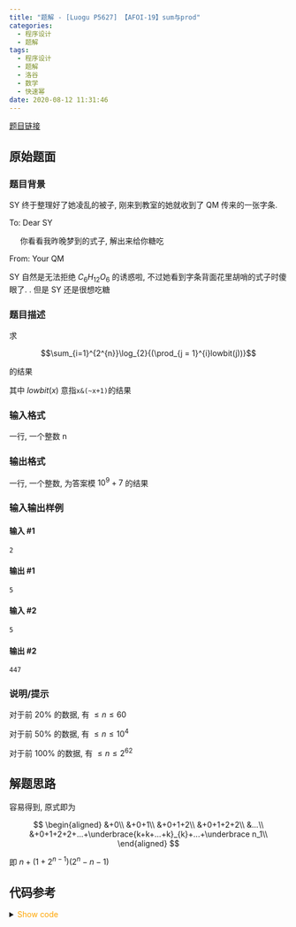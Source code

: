 ```yaml
---
title: "题解 - [Luogu P5627] 【AFOI-19】sum与prod"
categories:
  - 程序设计
  - 题解
tags:
  - 程序设计
  - 题解
  - 洛谷
  - 数学
  - 快速幂
date: 2020-08-12 11:31:46
---
```


[题目链接](https://www.luogu.com.cn/problem/P5627)

<!-- more -->

## 原始题面

### 题目背景

SY 终于整理好了她凌乱的被子, 刚来到教室的她就收到了 QM 传来的一张字条.

To: Dear SY

$~~~~$ 你看看我昨晚梦到的式子, 解出来给你糖吃

From: Your QM

SY 自然是无法拒绝 $C_{6}H_{12}O_{6}$ 的诱惑啦, 不过她看到字条背面花里胡哨的式子时傻眼了. . 但是 SY 还是很想吃糖

### 题目描述

求

$$\sum_{i=1}^{2^{n}}\log_{2}{(\prod_{j = 1}^{i}lowbit(j))}$$

的结果

其中 $lowbit(x)$ 意指`x&(~x+1)`的结果

### 输入格式

一行, 一个整数 n

### 输出格式

一行, 一个整数, 为答案模 $10^9+7$ 的结果

### 输入输出样例

#### 输入 #1

```input1
2
```

#### 输出 #1

```output1
5
```

#### 输入 #2

```input2
5
```

#### 输出 #2

```output2
447
```

### 说明/提示

对于前 $20\%$ 的数据, 有 $\leq n \leq 60$

对于前 $50\%$ 的数据, 有 $\leq n \leq 10^4$

对于前 $100\%$ 的数据, 有 $\leq n \leq 2^{62}$

## 解题思路

容易得到, 原式即为

$$
\begin{aligned}
  &+0\\
  &+0+1\\
  &+0+1+2\\
  &+0+1+2+2\\
  &...\\
  &+0+1+2+2+...+\underbrace{k+k+...+k}_{k}+...+\underbrace n_1\\
\end{aligned}
$$

即 $n+(1+2^{n-1})(2^n-n-1)$

## 代码参考

<details>
<summary><font color='orange'>Show code</font></summary>

```cpp
/*
 * @Author: Tifa
 * @LastEditTime: 2020-08-12 11:31:46
 * @Description:
 */
const int MOD = 1e9 + 7;
int64_t qpow(int64_t a, int64_t b, int64_t mod = MOD) {
  int64_t res = 1;
  for (; b; b >>= 1, (a *= a) %= mod)
    if (b & 1) (res *= a) %= mod;
  return res;
}

int main() {
  int64_t n;
  scanf("%lld", &n);
  int64_t _ = qpow(2, (n - 1) % (MOD - 1));
  n %= MOD;
  printf("%lld", (n + (_ + 1) * (((_ * 2 - n - 1) % MOD + MOD) % MOD)) % MOD);
  return 0;
}
```

</details>
